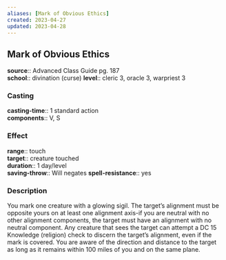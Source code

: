 ```yaml
---
aliases: [Mark of Obvious Ethics]
created: 2023-04-27
updated: 2023-04-28
---
```


## Mark of Obvious Ethics

**source**:: Advanced Class Guide pg. 187  
**school**:: divination (curse)
**level**:: cleric 3, oracle 3, warpriest 3

### Casting

**casting-time**:: 1 standard action  
**components**:: V, S

### Effect

**range**:: touch  
**target**:: creature touched  
**duration**:: 1 day/level  
**saving-throw**:: Will negates
**spell-resistance**:: yes

### Description

You mark one creature with a glowing sigil. The target’s alignment must be opposite yours on at least one alignment axis-if you are neutral with no other alignment components, the target must have an alignment with no neutral component. Any creature that sees the target can attempt a DC 15 Knowledge (religion) check to discern the target’s alignment, even if the mark is covered. You are aware of the direction and distance to the target as long as it remains within 100 miles of you and on the same plane.
